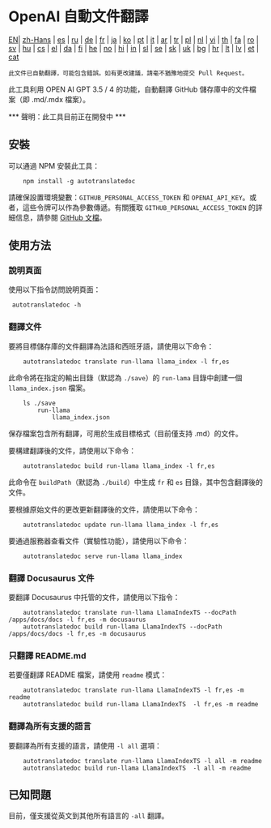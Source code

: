 
# OpenAI 自動文件翻譯

[EN](./README.md)| [zh-Hans](/i18n/README_zh-Hans.md) | [es](/i18n/README_es.md) | [ru](/i18n/README_ru.md) | [de](/i18n/README_de.md) | [fr](/i18n/README_fr.md) | [ja](/i18n/README_ja.md) | [ko](/i18n/README_ko.md) | [pt](/i18n/README_pt.md) | [it](/i18n/README_it.md) | [ar](/i18n/README_ar.md) | [tr](/i18n/README_tr.md) | [pl](/i18n/README_pl.md) | [nl](/i18n/README_nl.md) | [vi](/i18n/README_vi.md) | [th](/i18n/README_th.md) | [fa](/i18n/README_fa.md) | [ro](/i18n/README_ro.md) | [sv](/i18n/README_sv.md) | [hu](/i18n/README_hu.md) | [cs](/i18n/README_cs.md) | [el](/i18n/README_el.md) | [da](/i18n/README_da.md) | [fi](/i18n/README_fi.md) | [he](/i18n/README_he.md) | [no](/i18n/README_no.md) | [hi](/i18n/README_hi.md) | [in](/i18n/README_in.md) | [sl](/i18n/README_sl.md) | [se](/i18n/README_se.md) | [sk](/i18n/README_sk.md) | [uk](/i18n/README_uk.md) | [bg](/i18n/README_bg.md) | [hr](/i18n/README_hr.md) | [lt](/i18n/README_lt.md) | [lv](/i18n/README_lv.md) | [et](/i18n/README_et.md) | [cat](/i18n/README_cat.md) 

```此文件已自動翻譯，可能包含錯誤。如有更改建議，請毫不猶豫地提交 Pull Request。```


此工具利用 OPEN AI GPT 3.5 / 4 的功能，自動翻譯 GitHub 儲存庫中的文件檔案（即 .md/.mdx 檔案）。

*** 聲明：此工具目前正在開發中 ***


## 安裝

可以通過 NPM 安裝此工具：

```
    npm install -g autotranslatedoc
```

請確保設置環境變數：`GITHUB_PERSONAL_ACCESS_TOKEN` 和 `OPENAI_API_KEY`。或者，這些令牌可以作為參數傳遞。有關獲取 `GITHUB_PERSONAL_ACCESS_TOKEN` 的詳細信息，請參閱 [GitHub 文檔](https://docs.github.com/en/github/authenticating-to-github/creating-a-personal-access-token)。
## 使用方法


### 說明頁面
使用以下指令訪問說明頁面：
```
 autotranslatedoc -h
```
### 翻譯文件

要將目標儲存庫的文件翻譯為法語和西班牙語，請使用以下命令：
```
    autotranslatedoc translate run-llama llama_index -l fr,es
```


此命令將在指定的輸出目錄（默認為 `./save`）的 `run-lama` 目錄中創建一個 `llama_index.json` 檔案。
```
    ls ./save
        run-llama
            llama_index.json 
```
保存檔案包含所有翻譯，可用於生成目標格式（目前僅支持 .md）的文件。

要構建翻譯後的文件，請使用以下命令：

```
    autotranslatedoc build run-llama llama_index -l fr,es
```


此命令在 `buildPath`（默認為 `./build`）中生成 `fr` 和 `es` 目錄，其中包含翻譯後的文件。

要根據原始文件的更改更新翻譯後的文件，請使用以下命令：

```
    autotranslatedoc update run-llama llama_index -l fr,es
```


要通過服務器查看文件（實驗性功能），請使用以下命令：
```
    autotranslatedoc serve run-llama llama_index
```
### 翻譯 Docusaurus 文件

要翻譯 Docusaurus 中托管的文件，請使用以下指令：

```
    autotranslatedoc translate run-llama LlamaIndexTS --docPath /apps/docs/docs -l fr,es -m docusaurus
    autotranslatedoc build run-llama LlamaIndexTS --docPath /apps/docs/docs -l fr,es -m docusaurus
```
### 只翻譯 README.md

若要僅翻譯 README 檔案，請使用 `readme` 模式：

```
    autotranslatedoc translate run-llama LlamaIndexTS -l fr,es -m readme
    autotranslatedoc build run-llama LlamaIndexTS  -l fr,es -m readme
```
### 翻譯為所有支援的語言

要翻譯為所有支援的語言，請使用 `-l all` 選項：

```
    autotranslatedoc translate run-llama LlamaIndexTS -l all -m readme
    autotranslatedoc build run-llama LlamaIndexTS  -l all -m readme
```
## 已知問題

目前，僅支援從英文到其他所有語言的 `-all` 翻譯。
